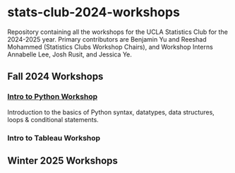 # stats-club-2024-workshops
Repository containing all the workshops for the UCLA Statistics Club for the 2024-2025 year. Primary contributors are Benjamin Yu and Reeshad Mohammed (Statistics Clubs Workshop Chairs), and Workshop Interns Annabelle Lee, Josh Rusit, and Jessica Ye.

## Fall 2024 Workshops

### [Intro to Python Workshop]()

Introduction to the basics of Python syntax, datatypes, data structures, loops & conditional statements.

### Intro to Tableau Workshop

## Winter 2025 Workshops
